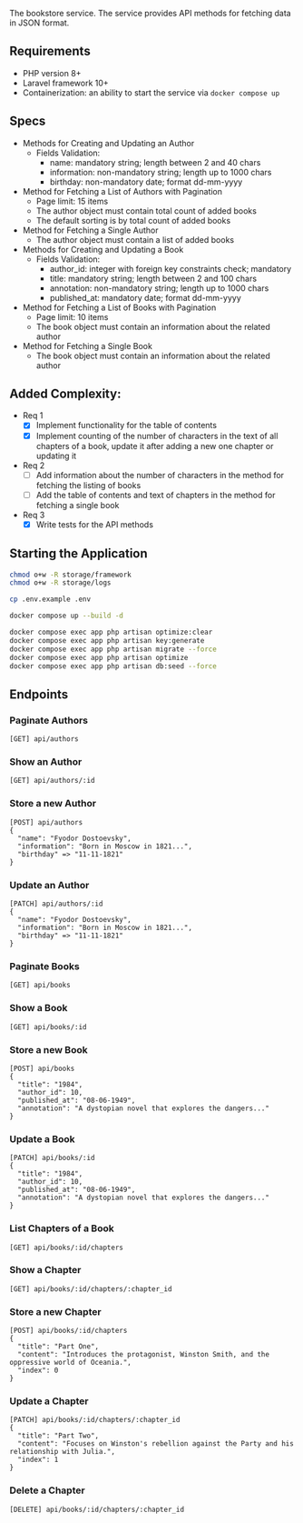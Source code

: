 The bookstore service. The service provides API methods for fetching data in JSON format.

## Requirements
- PHP version 8+
- Laravel framework 10+
- Containerization: an ability to start the service via `docker compose up`

## Specs
- Methods for Creating and Updating an Author
  - Fields Validation:
    - name: mandatory string; length between 2 and 40 chars
    - information: non-mandatory string; length up to 1000 chars
    - birthday: non-mandatory date; format dd-mm-yyyy
- Method for Fetching a List of Authors with Pagination
  - Page limit: 15 items
  - The author object must contain total count of added books
  - The default sorting is by total count of added books
- Method for Fetching a Single Author
  - The author object must contain a list of added books
- Methods for Creating and Updating a Book
  - Fields Validation:
    - author\_id: integer with foreign key constraints check; mandatory
    - title: mandatory string; length between 2 and 100 chars
    - annotation: non-mandatory string; length up to 1000 chars
    - published\_at: mandatory date; format dd-mm-yyyy
- Method for Fetching a List of Books with Pagination
  - Page limit: 10 items
  - The book object must contain an information about the related author
- Method for Fetching a Single Book
  - The book object must contain an information about the related author


## Added Complexity:
- Req 1
  - [x] Implement functionality for the table of contents
  - [x] Implement counting of the number of characters in the text of all chapters of a book, update it after adding a new one chapter or updating it
- Req 2
  - [ ] Add information about the number of characters in the method for fetching the listing of books
  - [ ] Add the table of contents and text of chapters in the method for fetching a single book
- Req 3
  - [x] Write tests for the API methods

## Starting the Application
```sh
chmod o+w -R storage/framework
chmod o+w -R storage/logs
```

```sh
cp .env.example .env
```

```sh
docker compose up --build -d
```

```sh
docker compose exec app php artisan optimize:clear
docker compose exec app php artisan key:generate
docker compose exec app php artisan migrate --force
docker compose exec app php artisan optimize
docker compose exec app php artisan db:seed --force
```

## Endpoints
### Paginate Authors
`[GET] api/authors`

### Show an Author
`[GET] api/authors/:id`

### Store a new Author
```
[POST] api/authors
{
  "name": "Fyodor Dostoevsky",
  "information": "Born in Moscow in 1821...",
  "birthday" => "11-11-1821"
}
```

### Update an Author
```
[PATCH] api/authors/:id
{
  "name": "Fyodor Dostoevsky",
  "information": "Born in Moscow in 1821...",
  "birthday" => "11-11-1821"
}
```

### Paginate Books
`[GET] api/books`

### Show a Book
`[GET] api/books/:id`

### Store a new Book
```
[POST] api/books
{
  "title": "1984",
  "author_id": 10,
  "published_at": "08-06-1949",
  "annotation": "A dystopian novel that explores the dangers..."
}
```

### Update a Book
```
[PATCH] api/books/:id
{
  "title": "1984",
  "author_id": 10,
  "published_at": "08-06-1949",
  "annotation": "A dystopian novel that explores the dangers..."
}
```

### List Chapters of a Book
`[GET] api/books/:id/chapters`

### Show a Chapter
`[GET] api/books/:id/chapters/:chapter_id`

### Store a new Chapter
```
[POST] api/books/:id/chapters
{
  "title": "Part One",
  "content": "Introduces the protagonist, Winston Smith, and the oppressive world of Oceania.",
  "index": 0
}
```

### Update a Chapter
```
[PATCH] api/books/:id/chapters/:chapter_id
{
  "title": "Part Two",
  "content": "Focuses on Winston's rebellion against the Party and his relationship with Julia.",
  "index": 1
}
```

### Delete a Chapter
```
[DELETE] api/books/:id/chapters/:chapter_id
```
